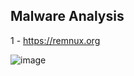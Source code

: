 ## Malware Analysis 

1 - https://remnux.org


![image](https://github.com/tHeStRyNg/SecureSphereLabs/assets/118682909/08ba5286-c8ba-42cd-a7c7-09ed0efb5fab)
